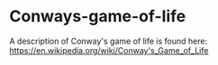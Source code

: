 # Conways-game-of-life
A description of Conway's game of life is found here:
https://en.wikipedia.org/wiki/Conway's_Game_of_Life
